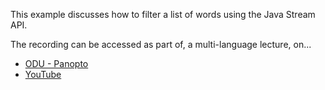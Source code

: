 This example discusses how to filter a list of words using the Java Stream API.

The recording can be accessed as part of, a multi-language lecture, on...

  - [ODU - Panopto](https://odu.hosted.panopto.com/Panopto/Pages/Viewer.aspx?id=c6f691ad-b968-4930-8b4b-b3170124e5f3)
  - [YouTube](./)
